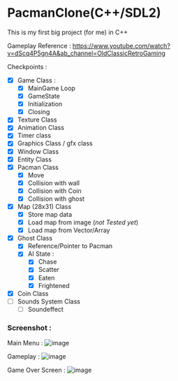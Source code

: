 # PacmanClone(C++/SDL2) 

This is my first big project (for me) in C++

Gameplay Reference : 
https://www.youtube.com/watch?v=dScq4P5gn4A&ab_channel=OldClassicRetroGaming

Checkpoints :
- [x] Game Class :
	- [x] MainGame Loop
	- [x] GameState
	- [x] Initialization
	- [x] Closing
- [x] Texture Class
- [x] Animation Class
- [x] Timer class
- [x] Graphics Class / gfx class
- [x] Window Class
- [x] Entity Class
- [x] Pacman Class
	- [x] Move
	- [x] Collision with wall
	- [x] Collision with Coin
	- [x] Collision with ghost
- [x] Map (28x31) Class
	- [x] Store map data
	- [x] Load map from image (*not Tested yet*)
	- [x] Load map from Vector/Array 
- [x] Ghost Class
	- [x] Reference/Pointer to Pacman
	- [x] AI State :
		- [x] Chase
		- [x] Scatter
		- [x] Eaten
		- [x] Frightened
- [x] Coin Class
- [ ] Sounds System Class
	- [ ] Soundeffect

### Screenshot :

Main Menu : 
![image](https://user-images.githubusercontent.com/33253103/162602579-e09426fa-dfae-4188-bd8c-8b6312ba113d.png)

Gameplay : 
![image](https://user-images.githubusercontent.com/33253103/162602591-17f2396c-49e3-436a-8da0-ef791949073f.png)

Game Over Screen : 
![image](https://user-images.githubusercontent.com/33253103/162602596-29bb08b2-c1f5-4bc7-b018-0cc425014358.png)


